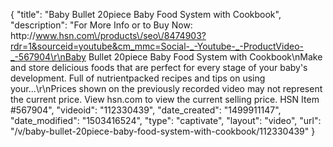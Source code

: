 {
    "title": "Baby Bullet 20piece Baby Food System with Cookbook",
    "description": "For More Info or to Buy Now: http:\/\/www.hsn.com\/products\/seo\/8474903?rdr=1&sourceid=youtube&cm_mmc=Social-_-Youtube-_-ProductVideo-_-567904\r\nBaby Bullet 20piece Baby Food System with Cookbook\nMake and store delicious foods that are perfect for every stage of your baby's development. Full of nutrientpacked recipes and tips on using your...\r\nPrices shown on the previously recorded video may not represent the current price.  View hsn.com to view the current selling price. HSN Item #567904",
    "videoid": "112330439",
    "date_created": "1499911147",
    "date_modified": "1503416524",
    "type": "captivate",
    "layout": "video",
    "url": "\/v\/baby-bullet-20piece-baby-food-system-with-cookbook\/112330439"
}
